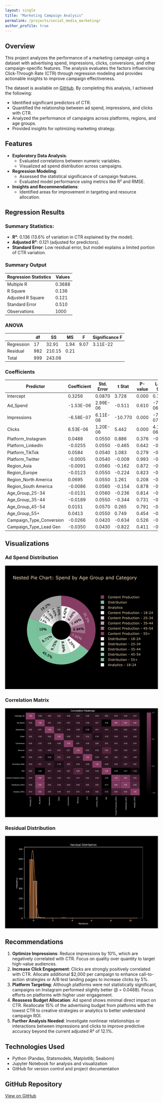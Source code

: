 ```yaml
---
layout: single
title: "Marketing Campaign Analysis"
permalink: /projects/social_media_marketing/
author_profile: true
---
```


## Overview

This project analyzes the performance of a marketing campaign using a dataset with advertising spend, impressions, clicks, conversions, and other campaign-specific features. The analysis evaluates the factors influencing Click-Through Rate (CTR) through regression modeling and provides actionable insights to improve campaign effectiveness.

The dataset is available on [GitHub](https://github.com/zekejenkins/davidjenkins). By completing this analysis, I achieved the following:

- Identified significant predictors of CTR.
- Quantified the relationship between ad spend, impressions, and clicks with CTR.
- Analyzed the performance of campaigns across platforms, regions, and age groups.
- Provided insights for optimizing marketing strategy.

## Features

- **Exploratory Data Analysis**:
  - Evaluated correlations between numeric variables.
  - Visualized ad spend distribution across campaigns.
- **Regression Modeling**:
  - Assessed the statistical significance of campaign features.
  - Evaluated model performance using metrics like R² and RMSE.
- **Insights and Recommendations**:
  - Identified areas for improvement in targeting and resource allocation.

## Regression Results

### Summary Statistics:
- **R²**: 0.136 (13.6% of variation in CTR explained by the model).
- **Adjusted R²**: 0.121 (adjusted for predictors).
- **Standard Error**: Low residual error, but model explains a limited portion of CTR variation.

### **Summary Output**

| **Regression Statistics** |  **Values** |
|---------------------------|-------------|
| Multiple R                | 0.3688      |
| R Square                  | 0.136       |
| Adjusted R Square         | 0.121       |
| Standard Error            | 0.510       |
| Observations              | 1000        |

### **ANOVA**

|            | **df** | **SS**        | **MS**        | **F**     | **Significance F** |
|------------|--------|---------------|---------------|-----------|--------------------|
| Regression | 17     | 32.91         | 1.94          | 9.07      | 3.11E-22           |
| Residual   | 982    | 210.15        | 0.21          |           |                    |
| Total      | 999    | 243.06        |               |           |                    |

### **Coefficients**

| Predictor                  | Coefficient  | Std. Error   | t Stat     | P-value   | Lower 95%     | Upper 95%     |
|----------------------------|--------------|--------------|------------|-----------|---------------|---------------|
| Intercept                 | 0.3256       | 0.0870       | 3.728      | 0.000     | 0.154         | 0.497         |
| Ad_Spend                  | -1.53E-06    | 2.99E-06     | -0.511     | 0.610     | -7.39E-06     | 4.34E-06      |
| Impressions               | -6.58E-07    | 6.11E-08     | -10.770    | 0.000     | -7.78E-07     | -5.38E-07     |
| Clicks                    | 6.53E-06     | 1.20E-06     | 5.442      | 0.000     | 4.17E-06      | 8.88E-06      |
| Platform_Instagram        | 0.0488       | 0.0550       | 0.886      | 0.376     | -0.059        | 0.157         |
| Platform_LinkedIn         | -0.0255      | 0.0550       | -0.465     | 0.642     | -0.133        | 0.082         |
| Platform_TikTok           | 0.0584       | 0.0540       | 1.083      | 0.279     | -0.047        | 0.164         |
| Platform_Twitter          | -0.0005      | 0.0540       | -0.009     | 0.993     | -0.107        | 0.106         |
| Region_Asia               | -0.0091      | 0.0560       | -0.162     | 0.872     | -0.119        | 0.101         |
| Region_Europe             | -0.0123      | 0.0550       | -0.224     | 0.823     | -0.121        | 0.096         |
| Region_North America      | 0.0695       | 0.0550       | 1.261      | 0.208     | -0.039        | 0.178         |
| Region_South America      | -0.0086      | 0.0560       | -0.154     | 0.878     | -0.118        | 0.101         |
| Age_Group_25-34           | -0.0131      | 0.0560       | -0.236     | 0.814     | -0.122        | 0.096         |
| Age_Group_35-44           | -0.0189      | 0.0550       | -0.344     | 0.731     | -0.127        | 0.089         |
| Age_Group_45-54           | 0.0151       | 0.0570       | 0.265      | 0.791     | -0.096        | 0.127         |
| Age_Group_55+             | 0.0413       | 0.0550       | 0.749      | 0.454     | -0.067        | 0.150         |
| Campaign_Type_Conversion  | -0.0266      | 0.0420       | -0.634     | 0.526     | -0.109        | 0.056         |
| Campaign_Type_Lead Gen    | -0.0350      | 0.0430       | -0.822     | 0.411     | -0.119        | 0.049         |

## Visualizations

### Ad Spend Distribution
<img src="https://github.com/zekejenkins/davidjenkins/blob/master/images/ad_spend.png" alt="Ad Spend Distribution" style="filter: invert(1); transition: filter 0.3s ease;" class="invert-on-dark"/>

### Correlation Matrix
<img src="https://github.com/zekejenkins/davidjenkins/blob/master/images/Figure_1.png" alt="Correlation Matrix" style="filter: invert(1); transition: filter 0.3s ease;" class="invert-on-dark"/>

### Residual Distribution
<img src="https://github.com/zekejenkins/davidjenkins/blob/master/images/residual_distribution.png" alt="Residual Distribution" style="filter: invert(1); transition: filter 0.3s ease;" class="invert-on-dark"/>

## Recommendations

1. **Optimize Impressions**: Reduce impressions by 10%, which are negatively correlated with CTR. Focus on quality over quantity to target high-value audiences.
2. **Increase Click Engagement**: Clicks are strongly positively correlated with CTR. Allocate additional $2,000 per campaign to enhance call-to-action strategies or A/B test landing pages to increase clicks by 5%.
3. **Platform Targeting**: Although platforms were not statistically significant, campaigns on Instagram performed slightly better (β = 0.0488). Focus efforts on platforms with higher user engagement.
4. **Reassess Budget Allocation**: Ad spend shows minimal direct impact on CTR. Reallocate 15% of the advertising budget from platforms with the lowest CTR to creative strategies or analytics to better understand campaign ROI.
5. **Further Analysis Needed**: Investigate nonlinear relationships or interactions between impressions and clicks to improve predictive accuracy beyond the current adjusted R² of 12.1%.

## Technologies Used

- Python (Pandas, Statsmodels, Matplotlib, Seaborn)
- Jupyter Notebook for analysis and visualization
- GitHub for version control and project documentation

## GitHub Repository

[View on GitHub](https://github.com/zekejenkins/marketing-analysis)

